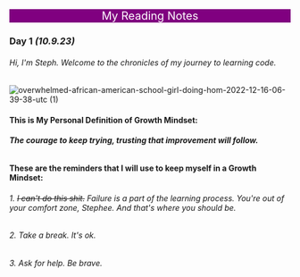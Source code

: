 
<div style="background-color: purple; color: white; font-size: 20px; text-align: center;"> My Reading Notes </div>

### Day 1 *(10.9.23)*


###### Hi, I'm Steph. Welcome to the chronicles of my journey to learning code.

![overwhelmed-african-american-school-girl-doing-hom-2022-12-16-06-39-38-utc (1)](https://github.com/StepheeGee/reading-notes/assets/146587839/dfe735e7-f1dd-4567-a658-365c6b754591)


#### This is My Personal Definition of Growth Mindset:
###### **The courage to keep trying, trusting that improvement will follow.** 

#### These are the reminders that I will use to keep myself in a Growth Mindset:

###### 1. 	~~I can't do this shit.~~ Failure is a part of the learning process. You're out of your comfort zone, Stephee. And that's where you should be.
###### 2. Take a break. It's ok. 
###### 3. Ask for help. Be brave. 














